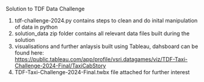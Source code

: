 Solution to TDF Data Challenge
1. tdf-challenge-2024.py contains steps to clean and do inital manipulation of data in python
2. solution_data zip folder contains all relevant data files built during the solution
3. visualisations and further anlaysis built using Tableau, dahsboard can be found here: https://public.tableau.com/app/profile/vsri.datagames/viz/TDF-Taxi-Challenge-2024-Final/TaxiCabStory
4. TDF-Taxi-Challenge-2024-Final.twbx file attached for further interest

